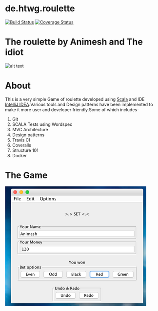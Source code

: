 # de.htwg.roulette
[![Build Status](https://travis-ci.org/An571sha/de.htwg.roulette-master.svg?branch=master)](https://travis-ci.org/An571sha/de.htwg.roulette-master)
[![Coverage Status](https://coveralls.io/repos/github/An571sha/de.htwg.roulette-master/badge.svg?branch=master)](https://coveralls.io/github/An571sha/de.htwg.roulette-master?branch=master)
# The roulette by Animesh and The idiot 
![alt text](https://3c1703fe8d.site.internapcdn.net/newman/gfx/news/hires/2016/canmathshelp.jpg)
# About
This is a very simple Game of roulette developed using [Scala](http://www.scala-lang.org/) and IDE [IntelliJ IDEA](https://www.jetbrains.com/idea/).Various tools and Design patterns have been implemented to make it more user and developer friendly.Some of which includes-

1. Git
2. SCALA Tests using Wordspec
3. MVC Architecture
4. Design patterns
5. Travis CI
6. Coveralls
6. Structure 101
7. Docker
# The Game
![alt text](https://raw.githubusercontent.com/An571sha/de.htwg.roulette-master/Docker/img.png)

